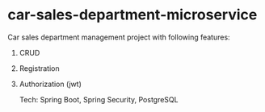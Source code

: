 # car-sales-department-microservice

Car sales department management project with following features:
1. CRUD
2. Registration
3. Authorization (jwt)

   Tech: Spring Boot, Spring Security, PostgreSQL

